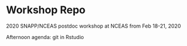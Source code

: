 # Workshop Repo

2020 SNAPP/NCEAS postdoc workshop at NCEAS from Feb 18-21, 2020

Afternoon agenda: git in Rstudio
